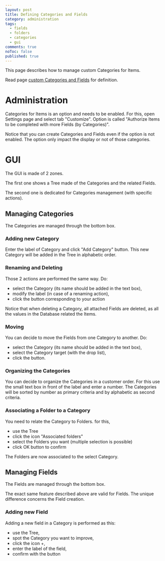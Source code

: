 ```yaml
---
layout: post
title: Defining Categories and Fields
category: administration
tags: 
  - fields
  - folders
  - categories
  - gui
comments: true
noToc: false
published: true
---
```



<div style="message">
This page describes how to manage custom Categories for Items.
</div>
<span class="linkmore"></span>

Read page [custom Categories and Fields](/administration/2013-03-25-custom-categories-and-fields.html) for definition.

# Administration

Categories for Items is an option and needs to be enabled.
For this, open Settings page and select tab "Customize".
Option is called "Authorize Items to be completed with more Fields (by Categories)".

Notice that you can create Categories and Fields even if the option is not enabled. The option only impact the display or not of those categories.

# GUI

The GUI is made of 2 zones. 

The first one shows a Tree made of the Categories and the related Fields.

The second one is dedicated for Categories management (with specific actions).

## Managing Categories

The Categories are managed through the bottom box.

### Adding new Category

Enter the label of Category and click "Add Category" button.
This new Category will be added in the Tree in alphabetic order.

### Renaming and Deleting

Those 2 actions are performed the same way. Do:

* select the Category (its name should be added in the text box),
* modify the label (in case of a renaming action),
* click the button corresponding to your action

Notice that when deleting a Category, all attached Fields are deleted, as all the values in the Database related the Items.

### Moving

You can decide to move the Fields from one Category to another. Do:

* select the Category (its name should be added in the text box),
* select the Category target (with the drop list),
* click the button.

### Organizing the Categories

You can decide to organize the Categories in a customer order. For this use the small text box in front of the label and enter a number.
The Categories will be sorted by number as primary criteria and by alphabetic as second criteria. 

### Associating a Folder to a Category

You need to relate the Category to Folders. for this,

* use the Tree
* click the icon "Associated folders"
* select the Folders you want (multiple selection is possible)
* click OK button to confirm

The Folders are now associated to the select Category.

## Managing Fields

The Fields are managed through the bottom box.

The exact same feature described above are valid for Fields. The unique difference concerns the Field creation.

### Adding new Field

Adding a new field in a Category is performed as this:

* use the Tree,
* spot the Category you want to improve,
* click the icon +,
* enter the label of the field,
* confirm with the button
